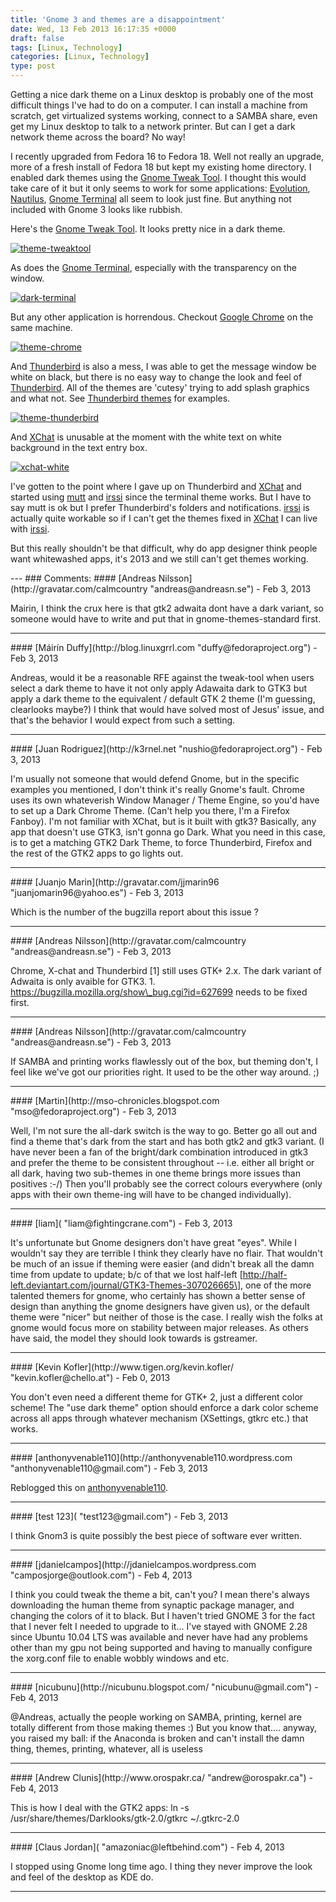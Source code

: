 ```yaml
---
title: 'Gnome 3 and themes are a disappointment'
date: Wed, 13 Feb 2013 16:17:35 +0000
draft: false
tags: [Linux, Technology]
categories: [Linux, Technology]
type: post
---
```


Getting a nice dark theme on a Linux desktop is probably one of the most difficult things I've had to do on a computer. I can install a machine from scratch, get virtualized systems working, connect to a SAMBA share, even get my Linux desktop to talk to a network printer. But can I get a dark network theme across the board? No way!

I recently upgraded from Fedora 16 to Fedora 18. Well not really an upgrade, more of a fresh install of Fedora 18 but kept my existing home directory. I enabled dark themes using the [Gnome Tweak Tool](https://live.gnome.org/GnomeTweakTool). I thought this would take care of it but it only seems to work for some applications: [Evolution](http://projects.gnome.org/evolution/), [Nautilus](https://live.gnome.org/Nautilus), [Gnome Terminal](http://help.gnome.org/users/gnome-terminal/stable/) all seem to look just fine. But anything not included with Gnome 3 looks like rubbish.

Here's the [Gnome Tweak Tool](https://live.gnome.org/GnomeTweakTool). It looks pretty nice in a dark theme.

[![theme-tweaktool](http://zeusville.files.wordpress.com/2013/02/theme-tweaktool.png?w=549)](http://zeusville.files.wordpress.com/2013/02/theme-tweaktool.png)

As does the [Gnome Terminal](http://help.gnome.org/users/gnome-terminal/stable/), especially with the transparency on the window.

[![dark-terminal](http://zeusville.files.wordpress.com/2013/02/dark-terminal.png?w=549)](http://zeusville.files.wordpress.com/2013/02/dark-terminal.png)

But any other application is horrendous. Checkout [Google Chrome](https://www.google.com/intl/en/chrome/browser/) on the same machine.

[![theme-chrome](http://zeusville.files.wordpress.com/2013/02/theme-chrome.png?w=549)](http://zeusville.files.wordpress.com/2013/02/theme-chrome.png)

And [Thunderbird](http://www.mozilla.org/en-US/thunderbird/) is also a mess, I was able to get the message window be white on black, but there is no easy way to change the look and feel of [Thunderbird](http://www.mozilla.org/en-US/thunderbird/). All of the themes are 'cutesy' trying to add splash graphics and what not. See [Thunderbird themes](https://addons.mozilla.org/en-US/thunderbird/themes/) for examples.

[![theme-thunderbird](http://zeusville.files.wordpress.com/2013/02/theme-thunderbird.png?w=549)](http://zeusville.files.wordpress.com/2013/02/theme-thunderbird.png)

And [XChat](http://xchat.org/) is unusable at the moment with the white text on white background in the text entry box.

[![xchat-white](http://zeusville.files.wordpress.com/2013/02/xchat-white.png?w=549)](http://zeusville.files.wordpress.com/2013/02/xchat-white.png)

I've gotten to the point where I gave up on Thunderbird and [XChat](http://xchat.org/) and started using [mutt](http://www.mutt.org/) and [irssi](http://www.irssi.org/) since the terminal theme works. But I have to say mutt is ok but I prefer Thunderbird's folders and notifications. [irssi](http://www.irssi.org/) is actually quite workable so if I can't get the themes fixed in [XChat](http://xchat.org/) I can live with [irssi](http://www.irssi.org/).

But this really shouldn't be that difficult, why do app designer think people want whitewashed apps, it's 2013 and we still can't get themes working.

</rant>
---
### Comments:
#### 
[Andreas Nilsson](http://gravatar.com/calmcountry "andreas@andreasn.se") - <time datetime="2013-02-13 18:42:38">Feb 3, 2013</time>

Mairin, I think the crux here is that gtk2 adwaita dont have a dark variant, so someone would have to write and put that in gnome-themes-standard first.
<hr />
#### 
[Máirín Duffy](http://blog.linuxgrrl.com "duffy@fedoraproject.org") - <time datetime="2013-02-13 17:57:03">Feb 3, 2013</time>

Andreas, would it be a reasonable RFE against the tweak-tool when users select a dark theme to have it not only apply Adawaita dark to GTK3 but apply a dark theme to the equivalent / default GTK 2 theme (I'm guessing, clearlooks maybe?) I think that would have solved most of Jesus' issue, and that's the behavior I would expect from such a setting.
<hr />
#### 
[Juan Rodriguez](http://k3rnel.net "nushio@fedoraproject.org") - <time datetime="2013-02-13 12:22:45">Feb 3, 2013</time>

I'm usually not someone that would defend Gnome, but in the specific examples you mentioned, I don't think it's really Gnome's fault. Chrome uses its own whateverish Window Manager / Theme Engine, so you'd have to set up a Dark Chrome Theme. (Can't help you there, I'm a Firefox Fanboy). I'm not familiar with XChat, but is it built with gtk3? Basically, any app that doesn't use GTK3, isn't gonna go Dark. What you need in this case, is to get a matching GTK2 Dark Theme, to force Thunderbird, Firefox and the rest of the GTK2 apps to go lights out.
<hr />
#### 
[Juanjo Marin](http://gravatar.com/jjmarin96 "juanjomarin96@yahoo.es") - <time datetime="2013-02-13 13:10:46">Feb 3, 2013</time>

Which is the number of the bugzilla report about this issue ?
<hr />
#### 
[Andreas Nilsson](http://gravatar.com/calmcountry "andreas@andreasn.se") - <time datetime="2013-02-13 16:02:19">Feb 3, 2013</time>

Chrome, X-chat and Thunderbird \[1\] still uses GTK+ 2.x. The dark variant of Adwaita is only avaible for GTK3. 1. https://bugzilla.mozilla.org/show\_bug.cgi?id=627699 needs to be fixed first.
<hr />
#### 
[Andreas Nilsson](http://gravatar.com/calmcountry "andreas@andreasn.se") - <time datetime="2013-02-13 16:05:29">Feb 3, 2013</time>

If SAMBA and printing works flawlessly out of the box, but theming don't, I feel like we've got our priorities right. It used to be the other way around. ;)
<hr />
#### 
[Martin](http://mso-chronicles.blogspot.com "mso@fedoraproject.org") - <time datetime="2013-02-13 16:14:38">Feb 3, 2013</time>

Well, I'm not sure the all-dark switch is the way to go. Better go all out and find a theme that's dark from the start and has both gtk2 and gtk3 variant. (I have never been a fan of the bright/dark combination introduced in gtk3 and prefer the theme to be consistent throughout -- i.e. either all bright or all dark, having two sub-themes in one theme brings more issues than positives :-/) Then you'll probably see the correct colours everywhere (only apps with their own theme-ing will have to be changed individually).
<hr />
#### 
[liam]( "liam@fightingcrane.com") - <time datetime="2013-02-13 16:26:56">Feb 3, 2013</time>

It's unfortunate but Gnome designers don't have great "eyes". While I wouldn't say they are terrible I think they clearly have no flair. That wouldn't be much of an issue if theming were easier (and didn't break all the damn time from update to update; b/c of that we lost half-left \[http://half-left.deviantart.com/journal/GTK3-Themes-307026665\], one of the more talented themers for gnome, who certainly has shown a better sense of design than anything the gnome designers have given us), or the default theme were "nicer" but neither of those is the case. I really wish the folks at gnome would focus more on stability between major releases. As others have said, the model they should look towards is gstreamer.
<hr />
#### 
[Kevin Kofler](http://www.tigen.org/kevin.kofler/ "kevin.kofler@chello.at") - <time datetime="2013-02-17 06:32:02">Feb 0, 2013</time>

You don't even need a different theme for GTK+ 2, just a different color scheme! The "use dark theme" option should enforce a dark color scheme across all apps through whatever mechanism (XSettings, gtkrc etc.) that works.
<hr />
#### 
[anthonyvenable110](http://anthonyvenable110.wordpress.com "anthonyvenable110@gmail.com") - <time datetime="2013-02-13 20:35:56">Feb 3, 2013</time>

Reblogged this on [anthonyvenable110](http://anthonyvenable110.wordpress.com/2013/02/13/1994/).
<hr />
#### 
[test 123]( "test123@gmail.com") - <time datetime="2013-02-13 22:15:46">Feb 3, 2013</time>

I think Gnom3 is quite possibly the best piece of software ever written.
<hr />
#### 
[jdanielcampos](http://jdanielcampos.wordpress.com "camposjorge@outlook.com") - <time datetime="2013-02-14 00:46:36">Feb 4, 2013</time>

I think you could tweak the theme a bit, can't you? I mean there's always downloading the human theme from synaptic package manager, and changing the colors of it to black. But I haven't tried GNOME 3 for the fact that I never felt I needed to upgrade to it... I've stayed with GNOME 2.28 since Ubuntu 10.04 LTS was available and never have had any problems other than my gpu not being supported and having to manually configure the xorg.conf file to enable wobbly windows and etc.
<hr />
#### 
[nicubunu](http://nicubunu.blogspot.com/ "nicubunu@gmail.com") - <time datetime="2013-02-14 06:42:26">Feb 4, 2013</time>

@Andreas, actually the people working on SAMBA, printing, kernel are totally different from those making themes :) But you know that.... anyway, you raised my ball: if the Anaconda is broken and can't install the damn thing, themes, printing, whatever, all is useless
<hr />
#### 
[Andrew Clunis](http://www.orospakr.ca/ "andrew@orospakr.ca") - <time datetime="2013-02-14 13:37:28">Feb 4, 2013</time>

This is how I deal with the GTK2 apps: ln -s /usr/share/themes/Darklooks/gtk-2.0/gtkrc ~/.gtkrc-2.0
<hr />
#### 
[Claus Jordan]( "amazoniac@leftbehind.com") - <time datetime="2013-02-14 15:15:01">Feb 4, 2013</time>

I stopped using Gnome long time ago. I thing they never improve the look and feel of the desktop as KDE do.
<hr />
